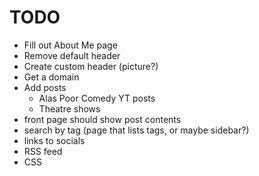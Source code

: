 # TODO

- Fill out About Me page
- Remove default header
- Create custom header (picture?)
- Get a domain
- Add posts
  - Alas Poor Comedy YT posts
  - Theatre shows
- front page should show post contents
- search by tag (page that lists tags, or maybe sidebar?)
- links to socials
- RSS feed
- CSS
